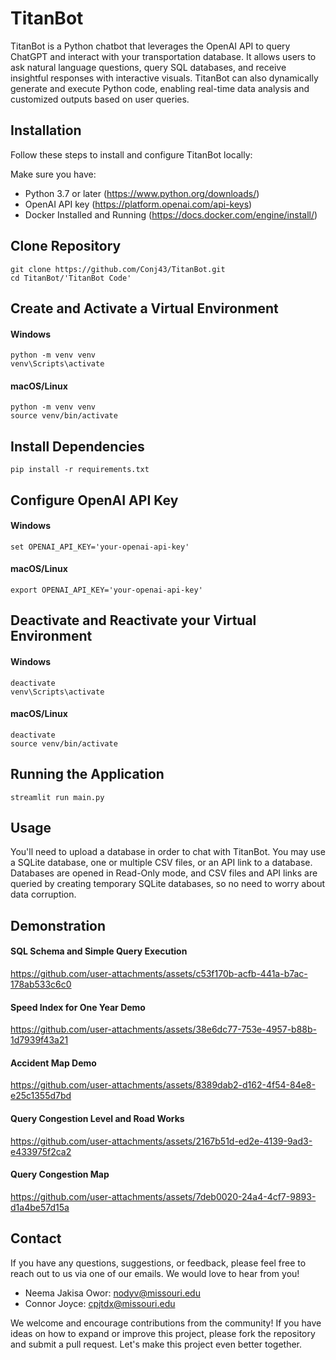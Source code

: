 # TitanBot
TitanBot is a Python chatbot that leverages the OpenAI API to query ChatGPT and interact with your transportation database. It allows users to ask natural language questions, query SQL databases, and receive insightful responses with interactive visuals. TitanBot can also dynamically generate and execute Python code, enabling real-time data analysis and customized outputs based on user queries.

## Installation
Follow these steps to install and configure TitanBot locally:

Make sure you have:
- Python 3.7 or later (https://www.python.org/downloads/)
- OpenAI API key (https://platform.openai.com/api-keys)
- Docker Installed and Running (https://docs.docker.com/engine/install/)


## Clone Repository
```
git clone https://github.com/Conj43/TitanBot.git
cd TitanBot/'TitanBot Code'
```
## Create and Activate a Virtual Environment

#### Windows
```
python -m venv venv
venv\Scripts\activate
```
#### macOS/Linux
```
python -m venv venv
source venv/bin/activate
```

## Install Dependencies
```
pip install -r requirements.txt
```


## Configure OpenAI API Key
#### Windows
```
set OPENAI_API_KEY='your-openai-api-key'
```
#### macOS/Linux
```
export OPENAI_API_KEY='your-openai-api-key'
```

## Deactivate and Reactivate your Virtual Environment
#### Windows
```
deactivate
venv\Scripts\activate
```
#### macOS/Linux
```
deactivate
source venv/bin/activate
```

## Running the Application
```
streamlit run main.py
```

## Usage
You'll need to upload a database in order to chat with TitanBot. You may use a SQLite database, one or multiple CSV files, or an API link to a database.
Databases are opened in Read-Only mode, and CSV files and API links are queried by creating temporary SQLite databases, so no need to worry about data corruption.








## Demonstration

#### SQL Schema and Simple Query Execution
https://github.com/user-attachments/assets/c53f170b-acfb-441a-b7ac-178ab533c6c0



#### Speed Index for One Year Demo
https://github.com/user-attachments/assets/38e6dc77-753e-4957-b88b-1d7939f43a21



#### Accident Map Demo
https://github.com/user-attachments/assets/8389dab2-d162-4f54-84e8-e25c1355d7bd



#### Query Congestion Level and Road Works



https://github.com/user-attachments/assets/2167b51d-ed2e-4139-9ad3-e433975f2ca2



#### Query Congestion Map
https://github.com/user-attachments/assets/7deb0020-24a4-4cf7-9893-d1a4be57d15a



## Contact
If you have any questions, suggestions, or feedback, please feel free to reach out to us via one of our emails. We would love to hear from you!

- Neema Jakisa Owor: nodyv@missouri.edu
- Connor Joyce: cpjtdx@missouri.edu

We welcome and encourage contributions from the community! If you have ideas on how to expand or improve this project, please fork the repository and submit a pull request. Let's make this project even better together.

